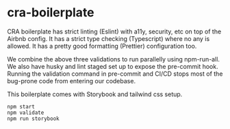 # cra-boilerplate
CRA boilerplate has strict linting (Eslint) with a11y, security, etc on top of the Airbnb config. It has a strict type checking (Typescript) where no any is allowed. It has a pretty good formatting (Prettier) configuration too.

We combine the above three validations to run parallelly using npm-run-all. We also have husky and lint staged set up to expose the pre-commit hook. Running the validation command in pre-commit and CI/CD stops most of the bug-prone code from entering our codebase.

This boilerplate comes with Storybook and tailwind css setup.

```
npm start
npm validate
npm run storybook
```
